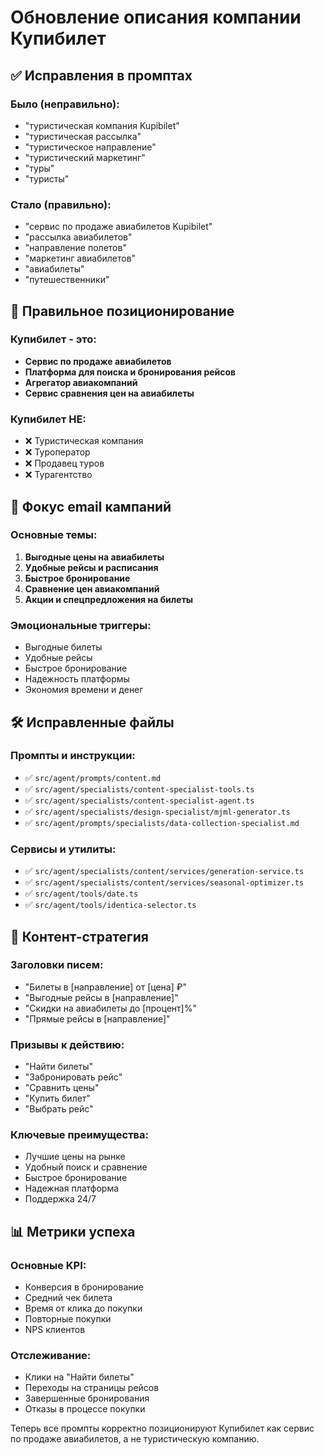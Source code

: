 # Обновление описания компании Купибилет

## ✅ Исправления в промптах

### Было (неправильно):
- "туристическая компания Kupibilet"
- "туристическая рассылка"
- "туристическое направление"
- "туристический маркетинг"
- "туры"
- "туристы"

### Стало (правильно):
- "сервис по продаже авиабилетов Kupibilet"
- "рассылка авиабилетов"
- "направление полетов"
- "маркетинг авиабилетов"
- "авиабилеты"
- "путешественники"

## 🎯 Правильное позиционирование

### Купибилет - это:
- **Сервис по продаже авиабилетов**
- **Платформа для поиска и бронирования рейсов**
- **Агрегатор авиакомпаний**
- **Сервис сравнения цен на авиабилеты**

### Купибилет НЕ:
- ❌ Туристическая компания
- ❌ Туроператор
- ❌ Продавец туров
- ❌ Турагентство

## 📧 Фокус email кампаний

### Основные темы:
1. **Выгодные цены на авиабилеты**
2. **Удобные рейсы и расписания**
3. **Быстрое бронирование**
4. **Сравнение цен авиакомпаний**
5. **Акции и спецпредложения на билеты**

### Эмоциональные триггеры:
- Выгодные билеты
- Удобные рейсы
- Быстрое бронирование
- Надежность платформы
- Экономия времени и денег

## 🛠️ Исправленные файлы

### Промпты и инструкции:
- ✅ `src/agent/prompts/content.md`
- ✅ `src/agent/specialists/content-specialist-tools.ts`
- ✅ `src/agent/specialists/content-specialist-agent.ts`
- ✅ `src/agent/specialists/design-specialist/mjml-generator.ts`
- ✅ `src/agent/prompts/specialists/data-collection-specialist.md`

### Сервисы и утилиты:
- ✅ `src/agent/specialists/content/services/generation-service.ts`
- ✅ `src/agent/specialists/content/services/seasonal-optimizer.ts`
- ✅ `src/agent/tools/date.ts`
- ✅ `src/agent/tools/identica-selector.ts`

## 🎨 Контент-стратегия

### Заголовки писем:
- "Билеты в [направление] от [цена] ₽"
- "Выгодные рейсы в [направление]"
- "Скидки на авиабилеты до [процент]%"
- "Прямые рейсы в [направление]"

### Призывы к действию:
- "Найти билеты"
- "Забронировать рейс"
- "Сравнить цены"
- "Купить билет"
- "Выбрать рейс"

### Ключевые преимущества:
- Лучшие цены на рынке
- Удобный поиск и сравнение
- Быстрое бронирование
- Надежная платформа
- Поддержка 24/7

## 📊 Метрики успеха

### Основные KPI:
- Конверсия в бронирование
- Средний чек билета
- Время от клика до покупки
- Повторные покупки
- NPS клиентов

### Отслеживание:
- Клики на "Найти билеты"
- Переходы на страницы рейсов
- Завершенные бронирования
- Отказы в процессе покупки

Теперь все промпты корректно позиционируют Купибилет как сервис по продаже авиабилетов, а не туристическую компанию. 